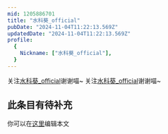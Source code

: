 ```yaml
---
mid: 1205886701
title: "水科葵_official"
pubDate: "2024-11-04T11:22:13.569Z"
updatedDate: "2024-11-04T11:22:13.569Z"
profile:
  {
    Nickname: ["水科葵_official"],
  }
---
```


关注[水科葵_official](https://space.bilibili.com/1205886701)谢谢喵~ 关注[水科葵_official](https://space.bilibili.com/1205886701)谢谢喵~

## 此条目有待补充
你可以在[这里](https://github.com/Yuhanawa/VTuber.ICU-Content/edit/master/v/水科葵_official/index.md)编辑本文
